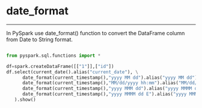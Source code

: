 # date_format

---
In PySpark use date_format() function to convert the DataFrame column from Date to String format.
```python

from pyspark.sql.functions import *

df=spark.createDataFrame([["1"]],["id"])
df.select(current_date().alias("current_date"), \
      date_format(current_timestamp(),"yyyy MM dd").alias("yyyy MM dd"), \
      date_format(current_timestamp(),"MM/dd/yyyy hh:mm").alias("MM/dd/yyyy"), \
      date_format(current_timestamp(),"yyyy MMM dd").alias("yyyy MMMM dd"), \
      date_format(current_timestamp(),"yyyy MMMM dd E").alias("yyyy MMMM dd E") \
   ).show()
```